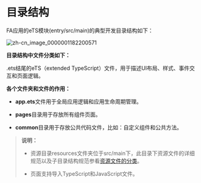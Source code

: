 # 目录结构



FA应用的eTS模块(entry/src/main)的典型开发目录结构如下：


![zh-cn_image_0000001182200571](figures/zh-cn_image_0000001182200571.png)


**目录结构中文件分类如下：**


.ets结尾的eTS（extended TypeScript）文件，用于描述UI布局、样式、事件交互和页面逻辑。


**各个文件夹和文件的作用：**


- **app.ets**文件用于全局应用逻辑和应用生命周期管理。

- **pages**目录用于存放所有组件页面。

- **common**目录用于存放公共代码文件，比如：自定义组件和公共方法。


> **说明：**
> 
> - 资源目录resources文件夹位于src/main下，此目录下资源文件的详细规范以及子目录结构规范参看[资源文件的分类](../quick-start/basic-resource-file-categories.md)。
>
> - 页面支持导入TypeScript和JavaScript文件。
